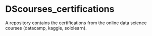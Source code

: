 # DScourses_certifications
A repository contains the certifications from the online data science courses (datacamp, kaggle, sololearn). 
